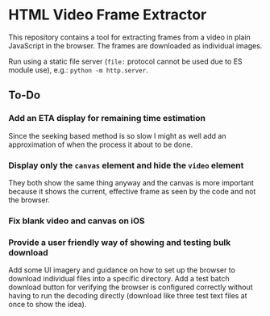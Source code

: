 # HTML Video Frame Extractor

This repository contains a tool for extracting frames from a video in plain
JavaScript in the browser. The frames are downloaded as individual images.

Run using a static file server (`file:` protocol cannot be used due to ES module
use), e.g.: `python -m http.server`.

## To-Do

### Add an ETA display for remaining time estimation

Since the seeking based method is so slow I might as well add an approximation
of when the process it about to be done.

### Display only the `canvas` element and hide the `video` element

They both show the same thing anyway and the canvas is more important because
it shows the current, effective frame as seen by the code and not the browser.

### Fix blank video and canvas on iOS

### Provide a user friendly way of showing and testing bulk download

Add some UI imagery and guidance on how to set up the browser to download
individual files into a specific directory. Add a test batch download button for
verifying the browser is configured correctly without having to run the decoding
directly (download like three test text files at once to show the idea).
